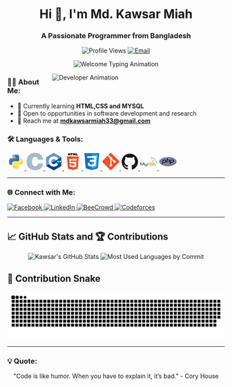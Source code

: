 <h1 align="center">Hi 👋, I'm Md. Kawsar Miah</h1> 
<h3 align="center">A Passionate Programmer from Bangladesh</h3>  

<p align="center">   
  <img src="https://komarev.com/ghpvc/?username=kawsar-p&label=Profile%20views&color=0e75b6&style=flat-square" alt="Profile Views" />   
  <a href="mailto:mdkawsarmiah33@gmail.com">     
    <img src="https://img.shields.io/badge/Email-mdkawsarmiah33%40gmail.com-red?style=flat-square&logo=gmail&logoColor=white" alt="Email" />   
  </a> 
</p>    

<!-- Welcome Animated Text --> 
<p align="center">   
  <img src="https://readme-typing-svg.demolab.com?font=Fira+Code&size=24&pause=1000&color=F70000&center=true&vCenter=true&width=435&lines=Welcome+to+my+GitHub+profile!" alt="Welcome Typing Animation" /> 
</p>  

<img align="right" src="https://media.giphy.com/media/f3iwJFOVOwuy7K6FFw/giphy.gif" alt="Developer Animation" width="400" />  

### 👨‍💻 About Me:
- 🌱 Currently learning **HTML,CSS and MYSQL**  
- 💼 Open to opportunities in software development and research  
- 📧 Reach me at **[mdkawsarmiah33@gmail.com](mailto:mdkawsarmiah33@gmail.com)**    

### 🛠️ Languages & Tools:
<p>   
  <a href="https://www.python.org/" target="_blank">     
    <img src="https://raw.githubusercontent.com/devicons/devicon/master/icons/python/python-original.svg" alt="Python" width="40" height="40"/>   
  </a>
  <a href="https://www.cprogramming.com/" target="_blank">     
    <img src="https://raw.githubusercontent.com/devicons/devicon/master/icons/c/c-original.svg" alt="C" width="40" height="40"/>   
  </a>   
  <a href="https://www.w3schools.com/cpp/" target="_blank">     
    <img src="https://raw.githubusercontent.com/devicons/devicon/master/icons/cplusplus/cplusplus-original.svg" alt="C++" width="40" height="40"/>   
  </a>   
  <a href="https://www.w3.org/html/" target="_blank">     
    <img src="https://raw.githubusercontent.com/devicons/devicon/master/icons/html5/html5-original-wordmark.svg" alt="HTML5" width="40" height="40"/>   
  </a>
  <a href="https://developer.mozilla.org/en-US/docs/Web/CSS" target="_blank">
  <img src="https://raw.githubusercontent.com/devicons/devicon/master/icons/css3/css3-original.svg" alt="CSS" width="40" height="40"/>
</a>
  <a href="https://git-scm.com/" target="_blank">     
    <img src="https://raw.githubusercontent.com/devicons/devicon/master/icons/git/git-original.svg" alt="Git" width="40" height="40"/>   
  </a>   
  <a href="https://github.com/" target="_blank">     
    <img src="https://raw.githubusercontent.com/devicons/devicon/master/icons/github/github-original.svg" alt="GitHub" width="40" height="40"/>   
  </a>
<a href="https://www.mysql.com/" target="_blank">
  <img src="https://raw.githubusercontent.com/devicons/devicon/master/icons/mysql/mysql-original-wordmark.svg" alt="MySQL" width="40" height="40"/>
</a>
<a href="https://www.php.net/" target="_blank">
  <img src="https://raw.githubusercontent.com/devicons/devicon/master/icons/php/php-original.svg" alt="PHP" width="40" height="40"/>
</a>

</p>  

---  

### 🌐 Connect with Me:
<p>   
  <a href="https://fb.com/md.kawsar.miah95" target="_blank">     
    <img src="https://img.shields.io/badge/Facebook-1877F2?style=for-the-badge&logo=facebook&logoColor=white" alt="Facebook" />   
  </a>   
  <a href="https://www.linkedin.com/in/md-kawsar-miah-97715b2a5/" target="_blank">     
    <img src="https://img.shields.io/badge/LinkedIn-0077B5?style=for-the-badge&logo=linkedin&logoColor=white" alt="LinkedIn" />   
  </a>   
  <a href="https://judge.beecrowd.com/en/profile/908583" target="_blank">     
    <img src="https://img.shields.io/badge/BeeCrowd-FF6F00?style=for-the-badge&logoColor=white" alt="BeeCrowd" />   
  </a>   
  <a href="https://codeforces.com/profile/miah_vai" target="_blank">     
    <img src="https://img.shields.io/badge/Codeforces-1F8ACB?style=for-the-badge&logoColor=white" alt="Codeforces" />   
  </a> 
</p>  

---  

## 📈 GitHub Stats and 🏆 Contributions  
<p align="center">   
  <!-- GitHub Stats -->   
  <img src="https://github-readme-stats.vercel.app/api?username=kawsar-p&show_icons=true&theme=radical&hide_border=true" alt="Kawsar's GitHub Stats" width="400" height="200" />   
  <!-- Most Used Languages by Commit -->
  <img src="https://github-profile-summary-cards.vercel.app/api/cards/most-commit-language?username=kawsar-p&theme=transparent" 
       alt="Most Used Languages by Commit" 
       width="400" 
       height="200" />     

## 🐍 Contribution Snake    
<p align="center">   
  <img src="https://raw.githubusercontent.com/shafiulmondol/shafiulmondol/main/dist/snake.svg" /> 
</p>  

---  

### 💡 Quote:
<p align="center">   
  "Code is like humor. When you have to explain it, it’s bad." - Cory House 
</p>

